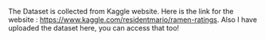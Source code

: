 The Dataset is collected from Kaggle website. Here is the link for the website : https://www.kaggle.com/residentmario/ramen-ratings. Also I have uploaded the dataset here, you can access that too!
